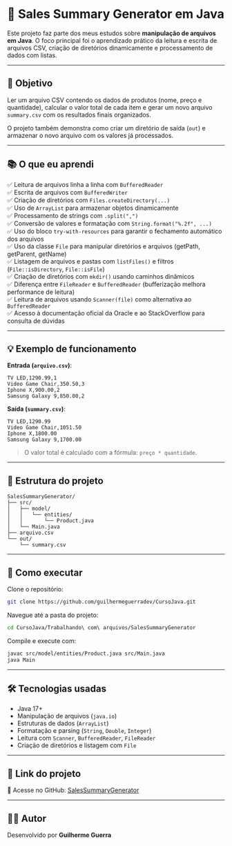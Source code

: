
# 🧾 Sales Summary Generator em Java

Este projeto faz parte dos meus estudos sobre **manipulação de arquivos em Java**. O foco principal foi o aprendizado prático da leitura e escrita de arquivos CSV, criação de diretórios dinamicamente e processamento de dados com listas.

---

## 📌 Objetivo

Ler um arquivo CSV contendo os dados de produtos (nome, preço e quantidade), calcular o valor total de cada item e gerar um novo arquivo `summary.csv` com os resultados finais organizados.

O projeto também demonstra como criar um diretório de saída (`out`) e armazenar o novo arquivo com os valores já processados.

---

## 📚 O que eu aprendi

✅ Leitura de arquivos linha a linha com `BufferedReader`  
✅ Escrita de arquivos com `BufferedWriter`  
✅ Criação de diretórios com `Files.createDirectory(...)`  
✅ Uso de `ArrayList` para armazenar objetos dinamicamente  
✅ Processamento de strings com `.split(",")`  
✅ Conversão de valores e formatação com `String.format("%.2f", ...)`  
✅ Uso do bloco `try-with-resources` para garantir o fechamento automático dos arquivos  
✅ Uso da classe `File` para manipular diretórios e arquivos (getPath, getParent, getName)  
✅ Listagem de arquivos e pastas com `listFiles()` e filtros (`File::isDirectory`, `File::isFile`)  
✅ Criação de diretórios com `mkdir()` usando caminhos dinâmicos  
✅ Diferença entre `FileReader` e `BufferedReader` (bufferização melhora performance de leitura)  
✅ Leitura de arquivos usando `Scanner(file)` como alternativa ao `BufferedReader`  
✅ Acesso à documentação oficial da Oracle e ao StackOverflow para consulta de dúvidas

---

## 💡 Exemplo de funcionamento

**Entrada (`arquivo.csv`)**:

```
TV LED,1290.99,1
Video Game Chair,350.50,3
Iphone X,900.00,2
Samsung Galaxy 9,850.00,2
```

**Saída (`summary.csv`)**:

```
TV LED,1290.99
Video Game Chair,1051.50
Iphone X,1800.00
Samsung Galaxy 9,1700.00
```

> O valor total é calculado com a fórmula: `preço * quantidade`.

---

## 🧠 Estrutura do projeto

```
SalesSummaryGenerator/
├── src/
│   ├── model/
│   │   └── entities/
│   │       └── Product.java
│   └── Main.java
├── arquivo.csv
└── out/
    └── summary.csv
```

---

## 🚀 Como executar

Clone o repositório:  
```bash
git clone https://github.com/guilhermeguerradev/CursoJava.git
```

Navegue até a pasta do projeto:  
```bash
cd CursoJava/Trabalhando\ com\ arquivos/SalesSummaryGenerator
```

Compile e execute com:  
```bash
javac src/model/entities/Product.java src/Main.java
java Main
```

---

## 🛠️ Tecnologias usadas

- Java 17+  
- Manipulação de arquivos (`java.io`)  
- Estruturas de dados (`ArrayList`)  
- Formatação e parsing (`String`, `Double`, `Integer`)  
- Leitura com `Scanner`, `BufferedReader`, `FileReader`  
- Criação de diretórios e listagem com `File`

---

## 📎 Link do projeto

🔗 Acesse no GitHub: [SalesSummaryGenerator](https://github.com/guilhermeguerradev/CursoJava/tree/main/Trabalhando%20com%20arquivos/SalesSummaryGenerator)

---

## 👨‍💻 Autor

Desenvolvido por **Guilherme Guerra**
